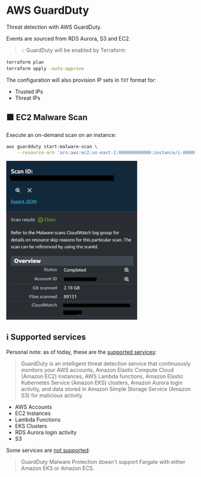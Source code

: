 # AWS GuardDuty

Threat detection with AWS GuardDuty.

Events are sourced from RDS Aurora, S3 and EC2.

> 💡 GuardDuty will be enabled by Terraform

```sh
terraform plan
terraform apply -auto-approve
```

The configuration will also provision IP sets in `TXT` format for:

- Trusted IPs
- Threat IPs

## 🟧 EC2 Malware Scan

Execute an on-demand scan on an instance:

```sh
aws guardduty start-malware-scan \
    --resource-arn 'arn:aws:ec2:us-east-2:000000000000:instance/i-00000000000000000'
```

<img src=".assets/scan.png" width=350/>

## ℹ️ Supported services

Personal note: as of today, these are the [supported services][1]:

> GuardDuty is an intelligent threat detection service that continuously monitors your AWS accounts, Amazon Elastic Compute Cloud (Amazon EC2) instances, AWS Lambda functions, Amazon Elastic Kubernetes Service (Amazon EKS) clusters, Amazon Aurora login activity, and data stored in Amazon Simple Storage Service (Amazon S3) for malicious activity.

- AWS Accounts
- EC2 Instances
- Lambda Functions
- EKS Clusters
- RDS Aurora login activity
- S3

Some services are [not supported][2]:

> GuardDuty Malware Protection doesn't support Fargate with either Amazon EKS or Amazon ECS.

[1]: https://aws.amazon.com/guardduty/faqs/
[2]: https://docs.aws.amazon.com/guardduty/latest/ug/malware-protection.html
